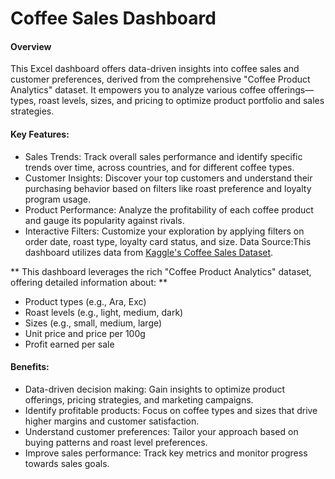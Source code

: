 # Coffee Sales Dashboard
#### Overview

This Excel dashboard offers data-driven insights into coffee sales and customer preferences, derived from the comprehensive "Coffee Product Analytics" dataset. It empowers you to analyze various coffee offerings—types, roast levels, sizes, and pricing to optimize product portfolio and sales strategies.

#### Key Features:
- Sales Trends: Track overall sales performance and identify specific trends over time, across countries, and for different coffee types.
- Customer Insights: Discover your top customers and understand their purchasing behavior based on filters like roast preference and loyalty program usage.
- Product Performance: Analyze the profitability of each coffee product and gauge its popularity against rivals.
- Interactive Filters: Customize your exploration by applying filters on order date, roast type, loyalty card status, and size.
Data Source:This dashboard utilizes data from [Kaggle's Coffee Sales Dataset](https://www.kaggle.com/datasets/mohammadkaiftahir/coffee-orders-data).

** This dashboard leverages the rich "Coffee Product Analytics" dataset, offering detailed
information about: **
- Product types (e.g., Ara, Exc)
- Roast levels (e.g., light, medium, dark)
- Sizes (e.g., small, medium, large)
- Unit price and price per 100g
- Profit earned per sale

#### Benefits:

- Data-driven decision making: Gain insights to optimize product offerings, pricing strategies, and marketing campaigns.
- Identify profitable products: Focus on coffee types and sizes that drive higher margins and customer satisfaction.
- Understand customer preferences: Tailor your approach based on buying patterns and roast level preferences.
- Improve sales performance: Track key metrics and monitor progress towards sales goals.

